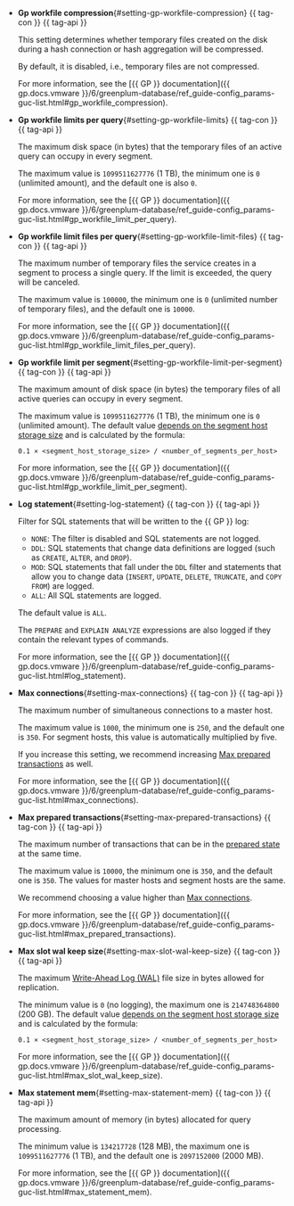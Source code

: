 * **Gp workfile compression**{#setting-gp-workfile-compression} {{ tag-con }} {{ tag-api }}

   This setting determines whether temporary files created on the disk during a hash connection or hash aggregation will be compressed.

   By default, it is disabled, i.e., temporary files are not compressed.

   For more information, see the [{{ GP }} documentation]({{ gp.docs.vmware }}/6/greenplum-database/ref_guide-config_params-guc-list.html#gp_workfile_compression).

* **Gp workfile limits per query**{#setting-gp-workfile-limits} {{ tag-con }} {{ tag-api }}

   The maximum disk space (in bytes) that the temporary files of an active query can occupy in every segment.

   The maximum value is `1099511627776` (1 TB), the minimum one is `0` (unlimited amount), and the default one is also `0`.

   For more information, see the [{{ GP }} documentation]({{ gp.docs.vmware }}/6/greenplum-database/ref_guide-config_params-guc-list.html#gp_workfile_limit_per_query).

* **Gp workfile limit files per query**{#setting-gp-workfile-limit-files} {{ tag-con }} {{ tag-api }}

   The maximum number of temporary files the service creates in a segment to process a single query. If the limit is exceeded, the query will be canceled.

   The maximum value is `100000`, the minimum one is `0` (unlimited number of temporary files), and the default one is `10000`.

   For more information, see the [{{ GP }} documentation]({{ gp.docs.vmware }}/6/greenplum-database/ref_guide-config_params-guc-list.html#gp_workfile_limit_files_per_query).

* **Gp workfile limit per segment**{#setting-gp-workfile-limit-per-segment} {{ tag-con }} {{ tag-api }}

   The maximum amount of disk space (in bytes) the temporary files of all active queries can occupy in every segment.

   The maximum value is `1099511627776` (1 TB), the minimum one is `0` (unlimited amount). The default value [depends on the segment host storage size](#settings-instance-dependent) and is calculated by the formula:

   ```text
   0.1 × <segment_host_storage_size> / <number_of_segments_per_host>
   ```

   For more information, see the [{{ GP }} documentation]({{ gp.docs.vmware }}/6/greenplum-database/ref_guide-config_params-guc-list.html#gp_workfile_limit_per_segment).

* **Log statement**{#setting-log-statement} {{ tag-con }} {{ tag-api }}

   Filter for SQL statements that will be written to the {{ GP }} log:

   * `NONE`: The filter is disabled and SQL statements are not logged.
   * `DDL`: SQL statements that change data definitions are logged (such as `CREATE`, `ALTER`, and `DROP`).
   * `MOD`: SQL statements that fall under the `DDL` filter and statements that allow you to change data (`INSERT`, `UPDATE`, `DELETE`, `TRUNCATE`, and `COPY FROM`) are logged.
   * `ALL`: All SQL statements are logged.

   The default value is `ALL`.

   The `PREPARE` and `EXPLAIN ANALYZE` expressions are also logged if they contain the relevant types of commands.

   For more information, see the [{{ GP }} documentation]({{ gp.docs.vmware }}/6/greenplum-database/ref_guide-config_params-guc-list.html#log_statement).

* **Max connections**{#setting-max-connections} {{ tag-con }} {{ tag-api }}

   The maximum number of simultaneous connections to a master host.

   The maximum value is `1000`, the minimum one is `250`, and the default one is `350`. For segment hosts, this value is automatically multiplied by five.

   If you increase this setting, we recommend increasing [Max prepared transactions](#setting-max-prepared-transactions) as well.

   For more information, see the [{{ GP }} documentation]({{ gp.docs.vmware }}/6/greenplum-database/ref_guide-config_params-guc-list.html#max_connections).

* **Max prepared transactions**{#setting-max-prepared-transactions} {{ tag-con }} {{ tag-api }}

   The maximum number of transactions that can be in the [prepared state](https://www.postgresql.org/docs/9.6/sql-prepare-transaction.html) at the same time.

   The maximum value is `10000`, the minimum one is `350`, and the default one is `350`. The values for master hosts and segment hosts are the same.

   We recommend choosing a value higher than [Max connections](#setting-max-connections).

   For more information, see the [{{ GP }} documentation]({{ gp.docs.vmware }}/6/greenplum-database/ref_guide-config_params-guc-list.html#max_prepared_transactions).

* **Max slot wal keep size**{#setting-max-slot-wal-keep-size} {{ tag-con }} {{ tag-api }}

   The maximum [Write-Ahead Log (WAL)](https://www.postgresql.org/docs/current/wal-intro.html) file size in bytes allowed for replication.

   The minimum value is `0` (no logging), the maximum one is `214748364800` (200 GB). The default value [depends on the segment host storage size](#settings-instance-dependent) and is calculated by the formula:

   ```text
   0.1 × <segment_host_storage_size> / <number_of_segments_per_host>
   ```

   For more information, see the [{{ GP }} documentation]({{ gp.docs.vmware }}/6/greenplum-database/ref_guide-config_params-guc-list.html#max_slot_wal_keep_size).

* **Max statement mem**{#setting-max-statement-mem} {{ tag-con }} {{ tag-api }}

   The maximum amount of memory (in bytes) allocated for query processing.

   The minimum value is `134217728` (128 MB), the maximum one is `1099511627776` (1 TB), and the default one is `2097152000` (2000 MB).

   For more information, see the [{{ GP }} documentation]({{ gp.docs.vmware }}/6/greenplum-database/ref_guide-config_params-guc-list.html#max_statement_mem).
